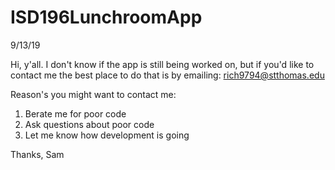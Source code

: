 # ISD196LunchroomApp

9/13/19

Hi, y'all.
I don't know if the app is still being worked on, but if you'd like to contact me the best place to do that is by emailing:
rich9794@stthomas.edu

Reason's you might want to contact me:
1. Berate me for poor code
2. Ask questions about poor code
3. Let me know how development is going

Thanks, Sam
